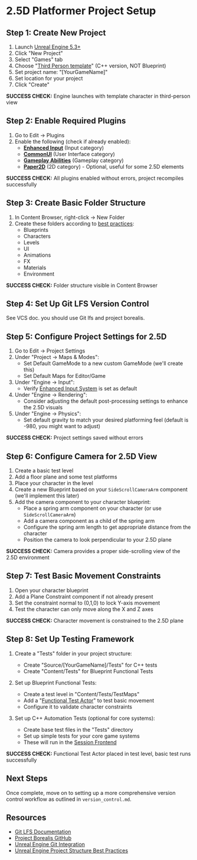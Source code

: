 # 2.5D Platformer Project Setup

## Step 1: Create New Project
1. Launch [Unreal Engine 5.3+](https://www.unrealengine.com/download)
2. Click "New Project"
3. Select "Games" tab
4. Choose "[Third Person template](https://docs.unrealengine.com/5.3/en-US/creating-a-new-project-in-unreal-engine/)" (C++ version, NOT Blueprint)
5. Set project name: "[YourGameName]"
6. Set location for your project
7. Click "Create"

**SUCCESS CHECK:** Engine launches with template character in third-person view

## Step 2: Enable Required Plugins
1. Go to Edit → Plugins
2. Enable the following (check if already enabled):
   - **[Enhanced Input](https://docs.unrealengine.com/5.3/en-US/enhanced-input-in-unreal-engine/)** (Input category)
   - **[CommonUI](https://docs.unrealengine.com/5.3/en-US/common-ui-plugin-for-unreal-engine/)** (User Interface category)
   - **[Gameplay Abilities](https://docs.unrealengine.com/5.3/en-US/gameplay-ability-system-for-unreal-engine/)** (Gameplay category)
   - **[Paper2D](https://docs.unrealengine.com/5.3/en-US/paper-2d-in-unreal-engine/)** (2D category) - Optional, useful for some 2.5D elements

**SUCCESS CHECK:** All plugins enabled without errors, project recompiles successfully

## Step 3: Create Basic Folder Structure
1. In Content Browser, right-click → New Folder
2. Create these folders according to [best practices](https://docs.unrealengine.com/5.3/en-US/unreal-engine-directory-structure-reference/):
   - Blueprints
   - Characters
   - Levels
   - UI
   - Animations
   - FX
   - Materials
   - Environment

**SUCCESS CHECK:** Folder structure visible in Content Browser

## Step 4: Set Up Git LFS Version Control
See VCS doc. you should use Git lfs and project borealis.

## Step 5: Configure Project Settings for 2.5D
1. Go to Edit → Project Settings
2. Under "Project → Maps & Modes":
   - Set Default GameMode to a new custom GameMode (we'll create this)
   - Set Default Maps for Editor/Game
3. Under "Engine → Input":
   - Verify [Enhanced Input System](https://docs.unrealengine.com/5.3/en-US/enhanced-input-in-unreal-engine/) is set as default
4. Under "Engine → Rendering":
   - Consider adjusting the default post-processing settings to enhance the 2.5D visuals
5. Under "Engine → Physics":
   - Set default gravity to match your desired platforming feel (default is -980, you might want to adjust)

**SUCCESS CHECK:** Project settings saved without errors

## Step 6: Configure Camera for 2.5D View
1. Create a basic test level
2. Add a floor plane and some test platforms
3. Place your character in the level
4. Create a new Blueprint based on your `SideScrollCameraArm` component (we'll implement this later)
5. Add the camera component to your character blueprint:
   - Place a spring arm component on your character (or use `SideScrollCameraArm`)
   - Add a camera component as a child of the spring arm
   - Configure the spring arm length to get appropriate distance from the character
   - Position the camera to look perpendicular to your 2.5D plane

**SUCCESS CHECK:** Camera provides a proper side-scrolling view of the 2.5D environment

## Step 7: Test Basic Movement Constraints
1. Open your character blueprint
2. Add a Plane Constraint component if not already present
3. Set the constraint normal to (0,1,0) to lock Y-axis movement
4. Test the character can only move along the X and Z axes

**SUCCESS CHECK:** Character movement is constrained to the 2.5D plane

## Step 8: Set Up Testing Framework
1. Create a "Tests" folder in your project structure:
   - Create "Source/[YourGameName]/Tests" for C++ tests
   - Create "Content/Tests" for Blueprint Functional Tests
   
2. Set up Blueprint Functional Tests:
   - Create a test level in "Content/Tests/TestMaps"
   - Add a "[Functional Test Actor](https://docs.unrealengine.com/5.3/en-US/functional-testing-in-unreal-engine/)" to test basic movement
   - Configure it to validate character constraints

3. Set up C++ Automation Tests (optional for core systems):
   - Create base test files in the "Tests" directory
   - Set up simple tests for your core game systems
   - These will run in the [Session Frontend](https://docs.unrealengine.com/5.3/en-US/automation-technical-guide/)

**SUCCESS CHECK:** Functional Test Actor placed in test level, basic test runs successfully

## Next Steps
Once complete, move on to setting up a more comprehensive version control workflow as outlined in `version_control.md`.

## Resources
- [Git LFS Documentation](https://git-lfs.github.com/)
- [Project Borealis GitHub](https://github.com/ProjectBorealis/PBCharacterMovement)
- [Unreal Engine Git Integration](https://docs.unrealengine.com/5.3/en-US/using-git-source-control-with-unreal-engine/)
- [Unreal Engine Project Structure Best Practices](https://docs.unrealengine.com/5.3/en-US/unreal-engine-directory-structure-reference/) 